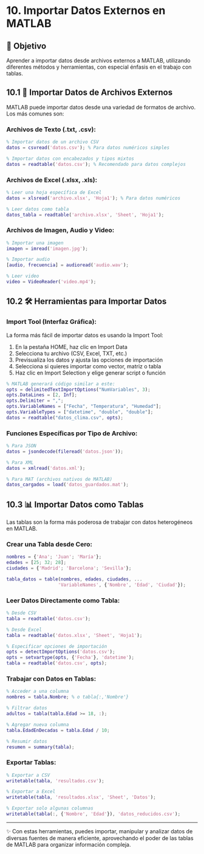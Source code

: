 # 10. Importar Datos Externos en MATLAB

## 🎯 Objetivo
Aprender a importar datos desde archivos externos a MATLAB, utilizando diferentes métodos y herramientas, con especial énfasis en el trabajo con tablas.

## 10.1 📂 Importar Datos de Archivos Externos
MATLAB puede importar datos desde una variedad de formatos de archivo. Los más comunes son:
### Archivos de Texto (.txt, .csv):
```matlab
% Importar datos de un archivo CSV
datos = csvread('datos.csv'); % Para datos numéricos simples

% Importar datos con encabezados y tipos mixtos
datos = readtable('datos.csv'); % Recomendado para datos complejos
```

### Archivos de Excel (.xlsx, .xls):
```matlab
% Leer una hoja específica de Excel
datos = xlsread('archivo.xlsx', 'Hoja1'); % Para datos numéricos

% Leer datos como tabla
datos_tabla = readtable('archivo.xlsx', 'Sheet', 'Hoja1');
```

### Archivos de Imagen, Audio y Video:
```matlab
% Importar una imagen
imagen = imread('imagen.jpg');

% Importar audio
[audio, frecuencia] = audioread('audio.wav');

% Leer video
video = VideoReader('video.mp4');
```

## 10.2 🛠️ Herramientas para Importar Datos
### Import Tool (Interfaz Gráfica):
La forma más fácil de importar datos es usando la Import Tool:

1. En la pestaña HOME, haz clic en Import Data
2. Selecciona tu archivo (CSV, Excel, TXT, etc.)
3. Previsualiza los datos y ajusta las opciones de importación
4. Selecciona si quieres importar como vector, matriz o tabla
5. Haz clic en Import Selection y elige generar script o función

```matlab
% MATLAB generará código similar a este:
opts = delimitedTextImportOptions("NumVariables", 3);
opts.DataLines = [2, Inf];
opts.Delimiter = ",";
opts.VariableNames = ["Fecha", "Temperatura", "Humedad"];
opts.VariableTypes = ["datetime", "double", "double"];
datos = readtable("datos_clima.csv", opts);
```

### Funciones Específicas por Tipo de Archivo:
```matlab
% Para JSON
datos = jsondecode(fileread('datos.json'));

% Para XML
datos = xmlread('datos.xml');

% Para MAT (archivos nativos de MATLAB)
datos_cargados = load('datos_guardados.mat');
```

## 10.3 📊 Importar Datos como Tablas
Las tablas son la forma más poderosa de trabajar con datos heterogéneos en MATLAB.

### Crear una Tabla desde Cero:
```matlab
nombres = {'Ana'; 'Juan'; 'María'};
edades = [25; 32; 28];
ciudades = {'Madrid'; 'Barcelona'; 'Sevilla'};

tabla_datos = table(nombres, edades, ciudades, ...
                   'VariableNames', {'Nombre', 'Edad', 'Ciudad'});
```

### Leer Datos Directamente como Tabla:
```matlab
% Desde CSV
tabla = readtable('datos.csv');

% Desde Excel
tabla = readtable('datos.xlsx', 'Sheet', 'Hoja1');

% Especificar opciones de importación
opts = detectImportOptions('datos.csv');
opts = setvartype(opts, {'Fecha'}, 'datetime');
tabla = readtable('datos.csv', opts);
```

### Trabajar con Datos en Tablas:
```matlab
% Acceder a una columna
nombres = tabla.Nombre; % o tabla{:,'Nombre'}

% Filtrar datos
adultos = tabla(tabla.Edad >= 18, :);

% Agregar nueva columna
tabla.EdadEnDecadas = tabla.Edad / 10;

% Resumir datos
resumen = summary(tabla);
```

### Exportar Tablas:
```matlab
% Exportar a CSV
writetable(tabla, 'resultados.csv');

% Exportar a Excel
writetable(tabla, 'resultados.xlsx', 'Sheet', 'Datos');

% Exportar solo algunas columnas
writetable(tabla(:, {'Nombre', 'Edad'}), 'datos_reducidos.csv');
```

---

✨ Con estas herramientas, puedes importar, manipular y analizar datos de diversas fuentes de manera eficiente, aprovechando el poder de las tablas de MATLAB para organizar información compleja.

